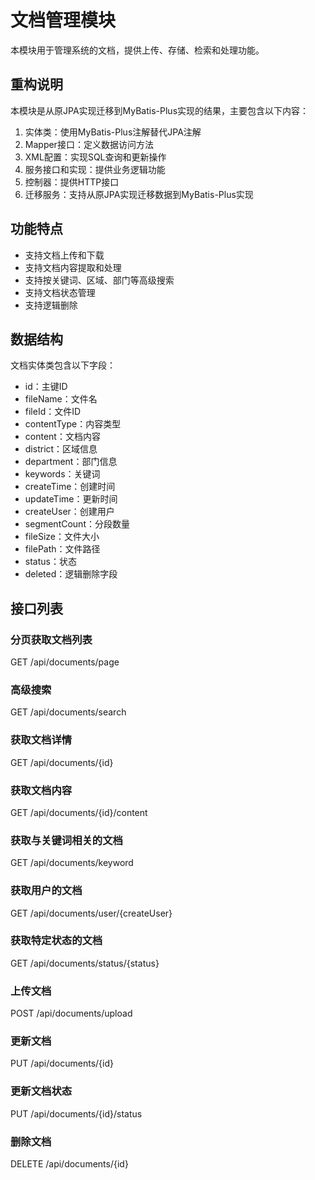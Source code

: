 # 文档管理模块

本模块用于管理系统的文档，提供上传、存储、检索和处理功能。

## 重构说明

本模块是从原JPA实现迁移到MyBatis-Plus实现的结果，主要包含以下内容：

1. 实体类：使用MyBatis-Plus注解替代JPA注解
2. Mapper接口：定义数据访问方法
3. XML配置：实现SQL查询和更新操作
4. 服务接口和实现：提供业务逻辑功能
5. 控制器：提供HTTP接口
6. 迁移服务：支持从原JPA实现迁移数据到MyBatis-Plus实现

## 功能特点

- 支持文档上传和下载
- 支持文档内容提取和处理
- 支持按关键词、区域、部门等高级搜索
- 支持文档状态管理
- 支持逻辑删除

## 数据结构

文档实体类包含以下字段：

- id：主键ID
- fileName：文件名
- fileId：文件ID
- contentType：内容类型
- content：文档内容
- district：区域信息
- department：部门信息
- keywords：关键词
- createTime：创建时间
- updateTime：更新时间
- createUser：创建用户
- segmentCount：分段数量
- fileSize：文件大小
- filePath：文件路径
- status：状态
- deleted：逻辑删除字段

## 接口列表

### 分页获取文档列表
GET /api/documents/page

### 高级搜索
GET /api/documents/search

### 获取文档详情
GET /api/documents/{id}

### 获取文档内容
GET /api/documents/{id}/content

### 获取与关键词相关的文档
GET /api/documents/keyword

### 获取用户的文档
GET /api/documents/user/{createUser}

### 获取特定状态的文档
GET /api/documents/status/{status}

### 上传文档
POST /api/documents/upload

### 更新文档
PUT /api/documents/{id}

### 更新文档状态
PUT /api/documents/{id}/status

### 删除文档
DELETE /api/documents/{id} 